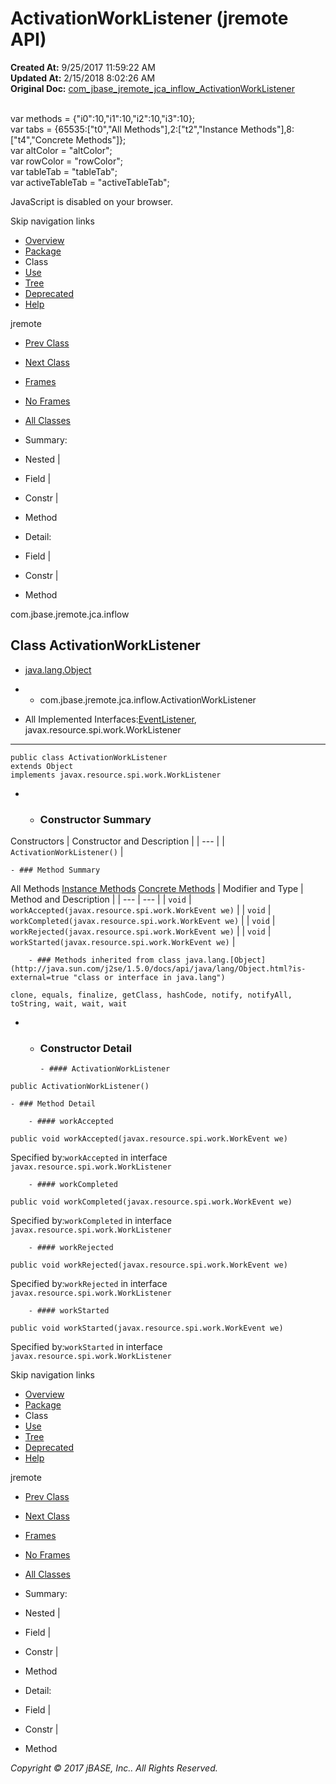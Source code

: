 # ActivationWorkListener (jremote   API)

**Created At:** 9/25/2017 11:59:22 AM  
**Updated At:** 2/15/2018 8:02:26 AM  
**Original Doc:** [com_jbase_jremote_jca_inflow_ActivationWorkListener](https://docs.jbase.com/39262-inflow/com_jbase_jremote_jca_inflow_ActivationWorkListener)  

<!--<br>    try {<br>        if (location.href.indexOf('is-external=true') == -1) {<br>            parent.document.title="ActivationWorkListener (jremote   API)";<br>        }<br>    }<br>    catch(err) {<br>    }<br>//--><br>var methods = {"i0":10,"i1":10,"i2":10,"i3":10};<br>var tabs = {65535:["t0","All Methods"],2:["t2","Instance Methods"],8:["t4","Concrete Methods"]};<br>var altColor = "altColor";<br>var rowColor = "rowColor";<br>var tableTab = "tableTab";<br>var activeTableTab = "activeTableTab";
JavaScript is disabled on your browser.

Skip navigation links

- [Overview](../../../../../overview-summary.html)
- [Package](./../com.jbase.jremote.jca.inflow-%28jremote---api%29)
- Class
- [Use](./../class-use/uses-of-class-com.jbase.jremote.jca.inflow.activationworklistener-%28jremote---api%29)
- [Tree](./../com.jbase.jremote.jca.inflow-class-hierarchy-%28jremote---api%29)
- [Deprecated](../../../../../deprecated-list.html)
- [Help](../../../../../help-doc.html)


jremote <br>

- [Prev Class](./../activationwork-%28jremote---api%29 "class in com.jbase.jremote.jca.inflow")
- [Next Class](./../endpointadapter-%28jremote---api%29 "class in com.jbase.jremote.jca.inflow")


- [Frames](./.)
- [No Frames](./.)


- [All Classes](../../../../../allclasses-noframe.html)


<!--<br>  allClassesLink = document.getElementById("allclasses\_navbar\_top");<br>  if(window==top) {<br>    allClassesLink.style.display = "block";<br>  }<br>  else {<br>    allClassesLink.style.display = "none";<br>  }<br>  //-->

- Summary:
- Nested |
- Field |
- Constr |
- Method


- Detail:
- Field |
- Constr |
- Method

com.jbase.jremote.jca.inflow

## Class ActivationWorkListener

- [java.lang.Object](http://java.sun.com/j2se/1.5.0/docs/api/java/lang/Object.html?is-external=true "class or interface in java.lang")
- - com.jbase.jremote.jca.inflow.ActivationWorkListener


- All Implemented Interfaces:[EventListener](http://java.sun.com/j2se/1.5.0/docs/api/java/util/EventListener.html?is-external=true "class or interface in java.util"), javax.resource.spi.work.WorkListener
* * *


```
public class ActivationWorkListener
extends Object
implements javax.resource.spi.work.WorkListener
```

- - ### Constructor Summary


Constructors | Constructor and Description |
| --- |
| `ActivationWorkListener()`  |


    - ### Method Summary


All Methods [Instance Methods](javascript:show%282%29;) [Concrete Methods](javascript:show%288%29;) | Modifier and Type | Method and Description |
| --- | --- |
| `void` | `workAccepted(javax.resource.spi.work.WorkEvent we)`  |
| `void` | `workCompleted(javax.resource.spi.work.WorkEvent we)`  |
| `void` | `workRejected(javax.resource.spi.work.WorkEvent we)`  |
| `void` | `workStarted(javax.resource.spi.work.WorkEvent we)`  |


        - ### Methods inherited from class java.lang.[Object](http://java.sun.com/j2se/1.5.0/docs/api/java/lang/Object.html?is-external=true "class or interface in java.lang")
`clone, equals, finalize, getClass, hashCode, notify, notifyAll, toString, wait, wait, wait`

- - ### Constructor Detail

        - #### ActivationWorkListener

```
public ActivationWorkListener()
```


    - ### Method Detail

        - #### workAccepted

```
public void workAccepted(javax.resource.spi.work.WorkEvent we)
```
Specified by:`workAccepted` in interface `javax.resource.spi.work.WorkListener`


        - #### workCompleted

```
public void workCompleted(javax.resource.spi.work.WorkEvent we)
```
Specified by:`workCompleted` in interface `javax.resource.spi.work.WorkListener`


        - #### workRejected

```
public void workRejected(javax.resource.spi.work.WorkEvent we)
```
Specified by:`workRejected` in interface `javax.resource.spi.work.WorkListener`


        - #### workStarted

```
public void workStarted(javax.resource.spi.work.WorkEvent we)
```
Specified by:`workStarted` in interface `javax.resource.spi.work.WorkListener`

Skip navigation links

- [Overview](../../../../../overview-summary.html)
- [Package](./../com.jbase.jremote.jca.inflow-%28jremote---api%29)
- Class
- [Use](./../class-use/uses-of-class-com.jbase.jremote.jca.inflow.activationworklistener-%28jremote---api%29)
- [Tree](./../com.jbase.jremote.jca.inflow-class-hierarchy-%28jremote---api%29)
- [Deprecated](../../../../../deprecated-list.html)
- [Help](../../../../../help-doc.html)


jremote <br>

- [Prev Class](./../activationwork-%28jremote---api%29 "class in com.jbase.jremote.jca.inflow")
- [Next Class](./../endpointadapter-%28jremote---api%29 "class in com.jbase.jremote.jca.inflow")


- [Frames](./.)
- [No Frames](./.)


- [All Classes](../../../../../allclasses-noframe.html)


<!--<br>  allClassesLink = document.getElementById("allclasses\_navbar\_bottom");<br>  if(window==top) {<br>    allClassesLink.style.display = "block";<br>  }<br>  else {<br>    allClassesLink.style.display = "none";<br>  }<br>  //-->

- Summary:
- Nested |
- Field |
- Constr |
- Method


- Detail:
- Field |
- Constr |
- Method

*Copyright © 2017 jBASE, Inc.. All Rights Reserved.*
